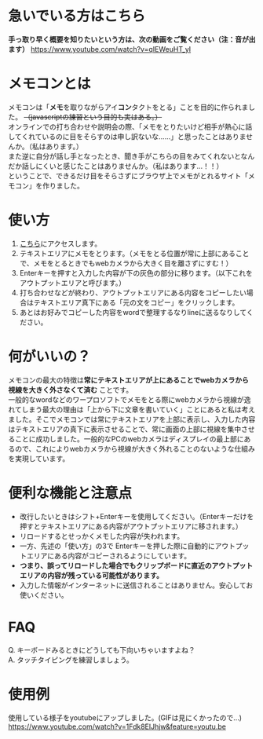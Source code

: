 # 急いでいる方はこちら
**手っ取り早く概要を知りたいという方は、次の動画をご覧ください（注：音が出ます）** https://www.youtube.com/watch?v=qIEWeuHT_yI
# メモコンとは
メモコンは「**メモ**を取りながらアイ**コン**タクトをとる」ことを目的に作られました。 ~~（javascriptの練習という目的も実はある。）~~   
オンラインでの打ち合わせや説明会の際、「メモをとりたいけど相手が熱心に話してくれているのに目をそらすのは申し訳ないな……」と思ったことはありませんか。（私はあります。）  
また逆に自分が話し手となったとき、聞き手がこちらの目をみてくれないとなんだか話しにくいと感じたことはありませんか。（私はあります…！！）  
ということで、できるだけ目をそらさずにブラウザ上でメモがとれるサイト「メモコン」を作りました。
# 使い方
1. [こちら](https://ken-hashimoto.github.io/memo_con/)にアクセスします。
1. テキストエリアにメモをとります。（メモをとる位置が常に上部にあることで、メモをとるときでもwebカメラから大きく目を離さずにすむ！）
1. Enterキーを押すと入力した内容が下の灰色の部分に移ります。（以下これをアウトプットエリアと呼びます。）
1. 打ち合わせなどが終わり、アウトプットエリアにある内容をコピーしたい場合はテキストエリア真下にある「元の文をコピー」をクリックします。
1. あとはお好みでコピーした内容をwordで整理するなりlineに送るなりしてください。
# 何がいいの？
メモコンの最大の特徴は**常にテキストエリアが上にあることでwebカメラから視線を大きく外さなくて済む** ことです。  
一般的なwordなどのワープロソフトでメモをとる際にwebカメラから視線が逸れてしまう最大の理由は「上から下に文章を書いていく」ことにあると私は考えました。そこでメモコンでは常にテキストエリアを上部に表示し、入力した内容はテキストエリアの真下に表示させることで、常に画面の上部に視線を集中させることに成功しました。一般的なPCのwebカメラはディスプレイの最上部にあるので、これによりwebカメラから視線が大きく外れることのないような仕組みを実現しています。

# 便利な機能と注意点
* 改行したいときはシフト+Enterキーを使用してください。（Enterキーだけを押すとテキストエリアにある内容がアウトプットエリアに移されます。）
* リロードするとせっかくメモした内容が失われます。
* 一方、先述の「使い方」の3で Enterキーを押した際に自動的にアウトプットエリアにある内容がコピーされるようにしています。
* **つまり、誤ってリロードした場合でもクリップボードに直近のアウトプットエリアの内容が残っている可能性があります。**
* 入力した情報がインターネットに送信されることはありません。安心してお使いください。
# FAQ
Q. キーボードみるときにどうしても下向いちゃいますよね？  
A. タッチタイピングを練習しましょう。
# 使用例
使用している様子をyoutubeにアップしました。(GIFは見にくかったので…)  
https://www.youtube.com/watch?v=1Fdk8ElJhjw&feature=youtu.be
